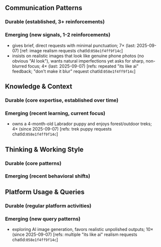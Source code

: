 ## Communication Patterns
### Durable (established, 3+ reinforcements)

### Emerging (new signals, 1-2 reinforcements)
- gives brief, direct requests with minimal punctuation; 7× (last: 2025-09-07) [ref: image realism requests chatId:`058e1f4ff9f14c`]
- insists on realistic images that look like genuine phone photos (no obvious "AI look"), wants natural imperfections yet asks for sharp, non-blurred focus; 4× (last: 2025-09-07) [refs: repeated "its like ai" feedback; "don't make it blur" request chatId:`058e1f4ff9f14c`]

## Knowledge & Context
### Durable (core expertise, established over time)

### Emerging (recent learning, current focus)
- owns a 4-month-old Labrador puppy and enjoys forest/outdoor treks; 4× (since 2025-09-07) [refs: trek puppy requests chatId:`058e1f4ff9f14c`]

## Thinking & Working Style
### Durable (core patterns)

### Emerging (recent behavioral shifts)

## Platform Usage & Queries
### Durable (regular platform activities)

### Emerging (new query patterns)
- exploring AI image generation, favors realistic unpolished outputs; 10× (since 2025-09-07) [refs: multiple "its like ai" realism requests chatId:`058e1f4ff9f14c`]